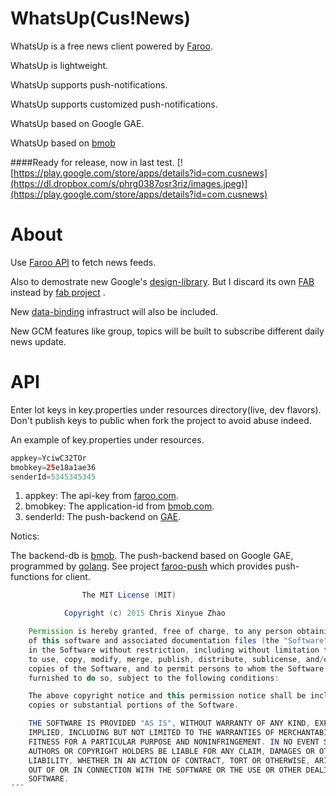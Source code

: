 # WhatsUp(Cus!News)
WhatsUp is a free news client powered by [Faroo](http://www.faroo.com/).

WhatsUp is lightweight.

WhatsUp supports push-notifications.

WhatsUp supports customized push-notifications.

WhatsUp based on Google GAE.

WhatsUp based on [bmob](http://www.bmob.cn)

####Ready for release, now in last test.
[![https://play.google.com/store/apps/details?id=com.cusnews](https://dl.dropbox.com/s/phrg0387osr3riz/images.jpeg)](https://play.google.com/store/apps/details?id=com.cusnews)


# About
Use [Faroo API](http://www.faroo.com/hp/api/api.html#description) to fetch news feeds.

Also to demostrate new Google's [design-library](http://developer.android.com/intl/zh-cn/tools/support-library/features.html#design). But I discard its own [FAB](http://developer.android.com/intl/zh-cn/reference/android/support/design/widget/FloatingActionButton.html) instead by [fab project](https://github.com/shell-software/fab) .

New [data-binding](https://developer.android.com/intl/zh-cn/tools/data-binding/guide.html) infrastruct will also be included.

New GCM features like group, topics will be built to subscribe different daily news update.

# API
Enter lot keys in key.properties under resources directory(live, dev flavors).
Don't publish keys to public when fork the project to avoid abuse indeed. 

An example of key.properties under resources.

```java
appkey=YciwC32TOr
bmobkey=25e18a1ae36 
senderId=5345345345
````
1. appkey: The api-key from [faroo.com](http://www.faroo.com).
2. bmobkey: The application-id from [bmob.com](http://www.bmob.cn).
3. senderId: The push-backend on [GAE](http://developer.google.com).

Notics:

The backend-db is [bmob](http://www.bmob.cn). 
The push-backend based on Google GAE, programmed by [golang](http://www.golang.org).
See project [faroo-push](https://github.com/XinyueZ/faroo-push) which provides push-functions for client. 

```java
				The MIT License (MIT)

			Copyright (c) 2015 Chris Xinyue Zhao

	Permission is hereby granted, free of charge, to any person obtaining a copy
	of this software and associated documentation files (the "Software"), to deal
	in the Software without restriction, including without limitation the rights
	to use, copy, modify, merge, publish, distribute, sublicense, and/or sell
	copies of the Software, and to permit persons to whom the Software is
	furnished to do so, subject to the following conditions:

	The above copyright notice and this permission notice shall be included in all
	copies or substantial portions of the Software.

	THE SOFTWARE IS PROVIDED "AS IS", WITHOUT WARRANTY OF ANY KIND, EXPRESS OR
	IMPLIED, INCLUDING BUT NOT LIMITED TO THE WARRANTIES OF MERCHANTABILITY,
	FITNESS FOR A PARTICULAR PURPOSE AND NONINFRINGEMENT. IN NO EVENT SHALL THE
	AUTHORS OR COPYRIGHT HOLDERS BE LIABLE FOR ANY CLAIM, DAMAGES OR OTHER
	LIABILITY, WHETHER IN AN ACTION OF CONTRACT, TORT OR OTHERWISE, ARISING FROM,
	OUT OF OR IN CONNECTION WITH THE SOFTWARE OR THE USE OR OTHER DEALINGS IN THE
	SOFTWARE.
´´´
